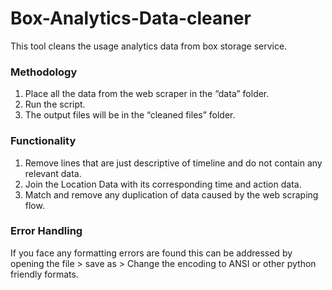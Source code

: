 # Box-Analytics-Data-cleaner
This tool cleans the usage analytics data from box storage service.

### Methodology
1.	Place all the data from the web scraper in the “data” folder.
2.	Run the script.
3.	The output files will be in the “cleaned files” folder.

### Functionality
1. Remove lines that are just descriptive of timeline and do not contain any relevant data.
2. Join the Location Data with its corresponding time and action data.
3. Match and remove any duplication of data caused by the web scraping flow.

### Error Handling
If you face any formatting errors are found this can be addressed by opening the file > save as > Change the encoding to ANSI or other python friendly formats.
